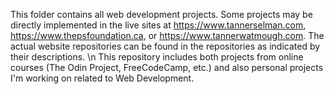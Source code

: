 This folder contains all web development projects. Some projects may be directly implemented in the live sites at https://www.tannerselman.com, https://www.thepsfoundation.ca, or https://www.tannerwatmough.com. The actual website repositories can be found in the repositories as indicated by their descriptions. \n
This repository includes both projects from online courses (The Odin Project, FreeCodeCamp, etc.) and also personal projects I'm working on related to Web Development. 
